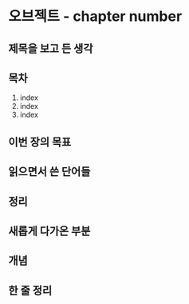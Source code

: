 # 오브젝트 - chapter number <chapter title>

## 제목을 보고 든 생각


## 목차
1. index
2. index
3. index

## 이번 장의 목표


## 읽으면서 쓴 단어들


## 정리


## 새롭게 다가온 부분


## 개념



## 한 줄 정리
